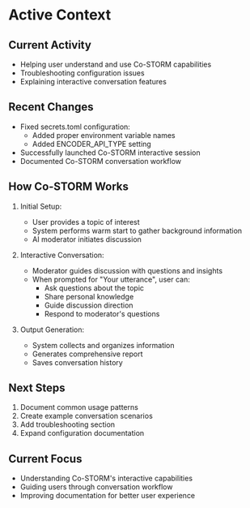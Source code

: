 # Active Context

## Current Activity
- Helping user understand and use Co-STORM capabilities
- Troubleshooting configuration issues
- Explaining interactive conversation features

## Recent Changes
- Fixed secrets.toml configuration:
  - Added proper environment variable names
  - Added ENCODER_API_TYPE setting
- Successfully launched Co-STORM interactive session
- Documented Co-STORM conversation workflow

## How Co-STORM Works
1. Initial Setup:
   - User provides a topic of interest
   - System performs warm start to gather background information
   - AI moderator initiates discussion

2. Interactive Conversation:
   - Moderator guides discussion with questions and insights
   - When prompted for "Your utterance", user can:
     * Ask questions about the topic
     * Share personal knowledge
     * Guide discussion direction
     * Respond to moderator's questions

3. Output Generation:
   - System collects and organizes information
   - Generates comprehensive report
   - Saves conversation history

## Next Steps
1. Document common usage patterns
2. Create example conversation scenarios
3. Add troubleshooting section
4. Expand configuration documentation

## Current Focus
- Understanding Co-STORM's interactive capabilities
- Guiding users through conversation workflow
- Improving documentation for better user experience
